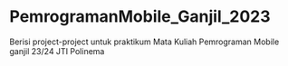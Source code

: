 # PemrogramanMobile_Ganjil_2023
Berisi project-project untuk praktikum Mata Kuliah Pemrograman Mobile ganjil 23/24 JTI Polinema
